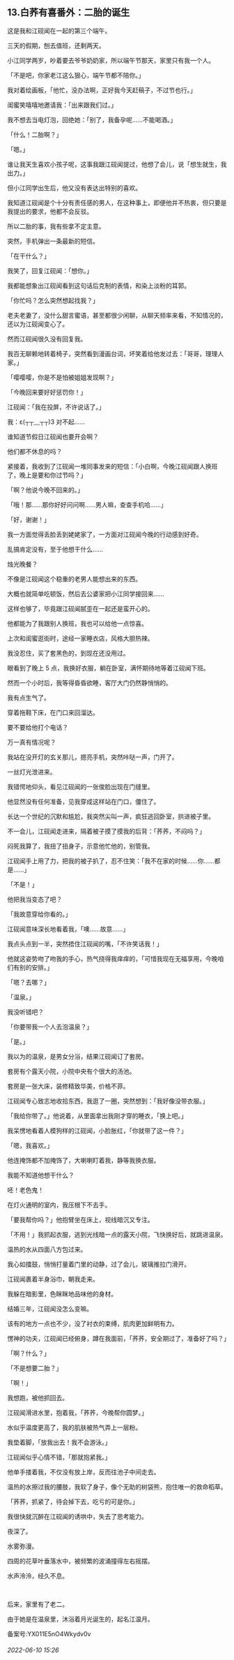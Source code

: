 ## 13.白荞有喜番外：二胎的诞生
这是我和江砚闻在一起的第三个端午。


三天的假期，刨去值班，还剩两天。


小江同学两岁，吵着要去爷爷奶奶家，所以端午节那天，家里只有我一个人。


「不是吧，你家老江这么狠心，端午节都不陪你。」


我对着绘画板，「他忙，没办法啊，正好我今天赶稿子，不过节也行。」


闺蜜笑嘻嘻地邀请我：「出来跟我们过。」


我不想去当电灯泡，回绝她：「别了，我备孕呢……不能喝酒。」


「什么！二胎啊？」


「嗯。」


谁让我天生喜欢小孩子呢，这事我跟江砚闻提过，他想了会儿，说「想生就生，我出力。」


但小江同学出生后，他又没有表达出特别的喜欢。


我知道江砚闻是个十分有责任感的男人，在这种事上，即便他并不热衷，但只要是我提出的要求，他都不会反驳。


所以二胎的事，我有些拿不定主意。


突然，手机弹出一条最新的短信。


「在干什么？」


我笑了，回复江砚闻：「想你。」


我都能想象出江砚闻看到这句话后克制的表情，和染上淡粉的耳郭。


「你忙吗？怎么突然想起找我？」


老夫老妻了，没什么甜言蜜语，甚至都很少闲聊，从聊天频率来看，不知情况的，还以为江砚闻变心了。


然而江砚闻很久没有回复我。


我百无聊赖地转着椅子，突然看到漫画台词，坏笑着给他发过去：「哥哥，理理人家。」


「嘤嘤嘤，你是不是怕被姐姐发现啊？」


「今晚回来要好好惩罚你！」


江砚闻：「我在投屏，不许说话了。」


我：ε(┬┬﹏┬┬)3 对不起……


谁知道节假日江砚闻也要开会啊？


他们都不休息的吗？


紧接着，我收到了江砚闻一堆同事发来的短信：「小白啊，今晚江砚闻跟人换班了，晚上是要和你过节吗？」


「啊？他说今晚不回来的。」


「哦！那……那你好好问问啊……男人嘛，查查手机哈……」


「好，谢谢！」


我一方面觉得丢脸丢到姥姥家了，一方面对江砚闻今晚的行动感到好奇。


乱搞肯定没有，至于他想干什么……


烛光晚餐？


不像是江砚闻这个稳重的老男人能想出来的东西。


大概也就简单吃顿饭，然后去公婆家把小江同学接回来……


这样也够了，毕竟跟江砚闻腻歪在一起还是蛮开心的。


他都能为了我跟别人换班，我也可以给他一点惊喜。


上次和闺蜜逛街时，途经一家睡衣店，风格大胆热辣。


我没忍住，买了套黑色的，到现在还没用过。


眼看到了晚上 5 点，我换好衣服，躺在卧室，满怀期待地等着江砚闻下班。


然而一个小时后，我等得昏昏欲睡，客厅大门仍然静悄悄的。


我有点生气了。


穿着拖鞋下床，在门口来回溜达。


要不要给他打个电话？


万一真有情况呢？


我站在没开灯的玄关那儿，摁亮手机，突然咔哒一声，门开了。


一丝灯光泄进来。


我错愕地仰头，看见江砚闻的一张俊脸出现在门缝里。


他显然没有任何准备，见我穿成这样站在门口，僵住了。


长达一个世纪的沉默和尴尬，我突然尖叫一声，疯狂逃回卧室，拱进被子里。


不一会儿，江砚闻走进来，隔着被子摸了摸我的后背：「荞荞，不闷吗？」


闷死我算了，我扭了扭身子，示意他忙他的，别管我。


江砚闻手上用了力，把我的被子扒了，忍不住笑：「我不在家的时候……你……都是……」


「不是！」


他把我当变态了吧？


「我故意穿给你看的。」


江砚闻意味深长地看着我，「噢……故意……」


我点头点到一半，突然捂住江砚闻的嘴，「不许笑话我！」


他就这姿势吻了吻我的手心，热气挠得我痒痒的，「可惜我现在无福享用，今晚咱们有别的安排。」


「嗯？去哪？」


「温泉。」


我没听错吧？


「你要带我一个人去泡温泉？」


「是。」


我以为的温泉，是男女分浴，结果江砚闻订了套房。


套房有个露天小院，小院中央有个很大的汤池。


套房是一张大床，装修精致华美，价格不菲。


江砚闻专心致志地收拾东西，我逛了一圈，突然想到：「我好像没带衣服。」


「我给你带了。」他说着，从里面拿出我刚才穿的睡衣，「换上吧。」


我呆愣地看着人模狗样的江砚闻，小脸胀红，「你就带了这一件？」


「嗯，我喜欢。」


他连掩饰都不加掩饰了，大喇喇盯着我，静等我换衣服。


我能不知道他想干什么？


呸！老色鬼！


在灯火通明的室内，我压根下不去手。


「要我帮你吗？」他抱臂坐在床上，视线暗沉又专注。


「不用！」我抓起衣服，逃到光线暗一点的露天小院，飞快换好后，就跳进温泉。


温热的水从四面八方包过来。


我心如擂鼓，悄悄打量着门里的动静，过了会儿，玻璃推拉门滑开。


江砚闻裹着半身浴巾，朝我走来。


我躲在暗影里，色眯眯地品味他的身材。


结婚三年，江砚闻没怎么变嘛。


该有的地方一点也不少，没了衬衣的束缚，肌肉更加鲜明有力。


愣神的功夫，江砚闻已经俯身，蹲在我面前，「荞荞，安全期过了，准备好了吗？」


「啊？什么？」


「不是想要二胎？」


「啊！」


我想跑，被他抓回去。


江砚闻滑进水里，抱着我，「荞荞，今晚帮你圆梦。」


水似乎温度更高了，我的肌肤被热气弄上一层粉。


我垫着脚，「放我出去！我不会游泳。」


江砚闻似乎心情不错，「那就抱紧我。」


他单手搂着我，不仅没有放上岸，反而往池子中间走去。


温热的水擦过我的腰肢，我软了身子，像个无助的树袋熊，抱住唯一的救命稻草。


「荞荞，抓紧了，待会掉下去，吃亏的可是你。」


我很快就沉醉在江砚闻的诱哄中，失去了思考能力。


夜深了。


水雾弥漫。


四周的花草叶垂落水中，被频繁的波涌撞得左右摇摆。


水声泠泠，经久不息。


 


后来，家里有了老二。


由于她是在温泉里，沐浴着月光诞生的，起名江温月。


备案号:YX011E5nO4Wkydv0v


###### 2022-06-10 15:26
